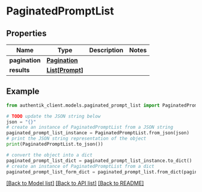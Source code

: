 # PaginatedPromptList


## Properties

Name | Type | Description | Notes
------------ | ------------- | ------------- | -------------
**pagination** | [**Pagination**](Pagination.md) |  | 
**results** | [**List[Prompt]**](Prompt.md) |  | 

## Example

```python
from authentik_client.models.paginated_prompt_list import PaginatedPromptList

# TODO update the JSON string below
json = "{}"
# create an instance of PaginatedPromptList from a JSON string
paginated_prompt_list_instance = PaginatedPromptList.from_json(json)
# print the JSON string representation of the object
print(PaginatedPromptList.to_json())

# convert the object into a dict
paginated_prompt_list_dict = paginated_prompt_list_instance.to_dict()
# create an instance of PaginatedPromptList from a dict
paginated_prompt_list_form_dict = paginated_prompt_list.from_dict(paginated_prompt_list_dict)
```
[[Back to Model list]](../README.md#documentation-for-models) [[Back to API list]](../README.md#documentation-for-api-endpoints) [[Back to README]](../README.md)


